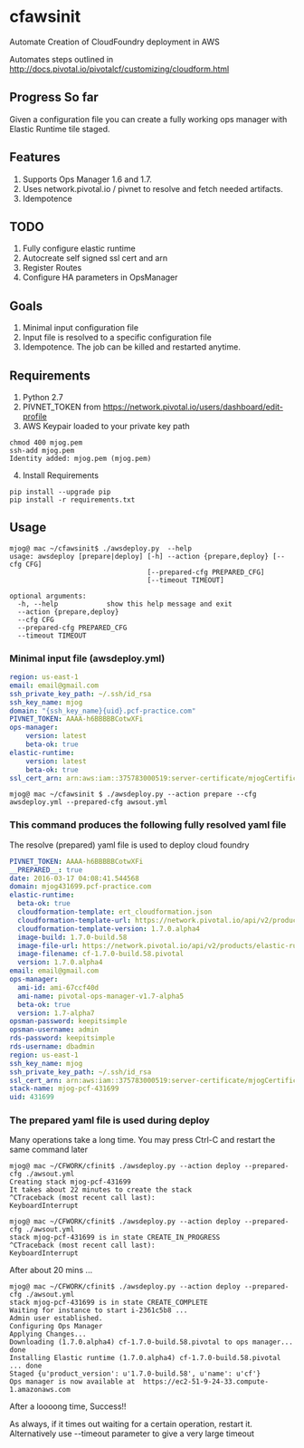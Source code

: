 # cfawsinit
Automate Creation of CloudFoundry deployment in AWS

Automates steps outlined in
http://docs.pivotal.io/pivotalcf/customizing/cloudform.html

## Progress So far
Given a configuration file you can create a fully working ops manager
with Elastic Runtime tile staged.

## Features
1. Supports Ops Manager 1.6 and 1.7.
2. Uses network.pivotal.io / pivnet to resolve and fetch needed artifacts.
3. Idempotence

## TODO
1. Fully configure elastic runtime
2. Autocreate self signed ssl cert and arn
3. Register Routes
4. Configure HA parameters in OpsManager

## Goals
1. Minimal input configuration file
2. Input file is resolved to a specific configuration file
3. Idempotence. The job can be killed and restarted anytime.

## Requirements
1. Python 2.7
2. PIVNET_TOKEN from https://network.pivotal.io/users/dashboard/edit-profile
3. AWS Keypair loaded to your private key path
  ```
  chmod 400 mjog.pem
  ssh-add mjog.pem
  Identity added: mjog.pem (mjog.pem)
  ```
4. Install Requirements
  ```
  pip install --upgrade pip
  pip install -r requirements.txt
  ```

## Usage
```shell
mjog@ mac ~/cfawsinit$ ./awsdeploy.py  --help
usage: awsdeploy [prepare|deploy] [-h] --action {prepare,deploy} [--cfg CFG]
                                  [--prepared-cfg PREPARED_CFG]
                                  [--timeout TIMEOUT]

optional arguments:
  -h, --help            show this help message and exit
  --action {prepare,deploy}
  --cfg CFG
  --prepared-cfg PREPARED_CFG
  --timeout TIMEOUT
```
### Minimal input file  (awsdeploy.yml)
```yml
region: us-east-1
email: email@gmail.com
ssh_private_key_path: ~/.ssh/id_rsa
ssh_key_name: mjog
domain: "{ssh_key_name}{uid}.pcf-practice.com"
PIVNET_TOKEN: AAAA-h6BBBBBCotwXFi
ops-manager:
    version: latest
    beta-ok: true
elastic-runtime:
    version: latest
    beta-ok: true
ssl_cert_arn: arn:aws:iam::375783000519:server-certificate/mjogCertificate
```
```shell
mjog@ mac ~/cfawsinit $ ./awsdeploy.py --action prepare --cfg awsdeploy.yml --prepared-cfg awsout.yml
```
### This command produces the following fully resolved yaml file
The resolve (prepared) yaml file is used to deploy cloud foundry
```yml
PIVNET_TOKEN: AAAA-h6BBBBBCotwXFi
__PREPARED__: true
date: 2016-03-17 04:08:41.544568
domain: mjog431699.pcf-practice.com
elastic-runtime:
  beta-ok: true
  cloudformation-template: ert_cloudformation.json
  cloudformation-template-url: https://network.pivotal.io/api/v2/products/elastic-runtime/releases/1555/product_files/4060/download
  cloudformation-template-version: 1.7.0.alpha4
  image-build: 1.7.0-build.58
  image-file-url: https://network.pivotal.io/api/v2/products/elastic-runtime/releases/1555/product_files/4040/download
  image-filename: cf-1.7.0-build.58.pivotal
  version: 1.7.0.alpha4
email: email@gmail.com
ops-manager:
  ami-id: ami-67ccf40d
  ami-name: pivotal-ops-manager-v1.7-alpha5
  beta-ok: true
  version: 1.7-alpha7
opsman-password: keepitsimple
opsman-username: admin
rds-password: keepitsimple
rds-username: dbadmin
region: us-east-1
ssh_key_name: mjog
ssh_private_key_path: ~/.ssh/id_rsa
ssl_cert_arn: arn:aws:iam::375783000519:server-certificate/mjogCertificate
stack-name: mjog-pcf-431699
uid: 431699
```

### The prepared yaml file is used during deploy
Many operations take a long time. You may press Ctrl-C and restart the same command later

```shell
mjog@ mac ~/CFWORK/cfinit$ ./awsdeploy.py --action deploy --prepared-cfg ./awsout.yml
Creating stack mjog-pcf-431699
It takes about 22 minutes to create the stack
^CTraceback (most recent call last):
KeyboardInterrupt

mjog@ mac ~/CFWORK/cfinit$ ./awsdeploy.py --action deploy --prepared-cfg ./awsout.yml
stack mjog-pcf-431699 is in state CREATE_IN_PROGRESS
^CTraceback (most recent call last):
KeyboardInterrupt
```
After about 20 mins ...
```shell
mjog@ mac ~/CFWORK/cfinit$ ./awsdeploy.py --action deploy --prepared-cfg ./awsout.yml
stack mjog-pcf-431699 is in state CREATE_COMPLETE
Waiting for instance to start i-2361c5b8 ...
Admin user established.
Configuring Ops Manager
Applying Changes...
Downloading (1.7.0.alpha4) cf-1.7.0-build.58.pivotal to ops manager... done
Installing Elastic runtime (1.7.0.alpha4) cf-1.7.0-build.58.pivotal ... done
Staged {u'product_version': u'1.7.0-build.58', u'name': u'cf'}
Ops manager is now available at  https://ec2-51-9-24-33.compute-1.amazonaws.com
```

After a loooong time, Success!!

As always, if it times out waiting for a certain operation, restart it.
Alternatively use --timeout parameter to give a very large timeout
